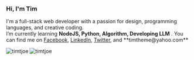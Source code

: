 <h3 align="left">Hi, I'm Tim</h3>

<p align="left">
I'm a full-stack web developer with a passion for design, programming languages, and creative coding.
  <br/>
  I’m currently learning <strong>NodeJS, Python, Algorithm, Developing LLM</strong> . 
  You can find me on 
  <a href="https://facebook.com/timothytjoe" target="_blank">Facebook</a>, 
  <a href="https://linkedin/in/timtjoe" target="_blank">LinkedIn</a>, 
  <a href="https://twitter.com/timtjoe" target="_blank">Twitter</a>, 
  and **timtheme@yahoo.com**
</0>

<div><img align="left" src="https://github-readme-stats.vercel.app/api/top-langs?username=timtjoe&show_icons=true&locale=en&layout=compact" alt="timtjoe" /></div>
<div align="left"> <img src="https://komarev.com/ghpvc/?username=timtjoe&label=Profile%20views&color=0e75b6&style=flat-square" alt="timtjoe" /> </div>

